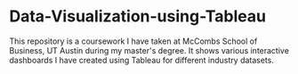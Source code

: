 # Data-Visualization-using-Tableau
This repository is a coursework I have taken at McCombs School of Business, UT Austin during my master's degree. 
It shows various interactive dashboards I have created using Tableau for different industry datasets.
